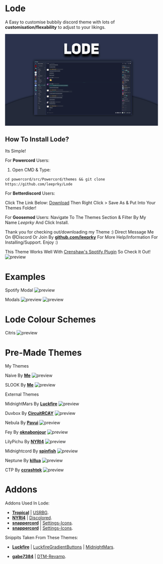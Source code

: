 # Lode
A Easy to customise bubbily discord theme with lots of **customisation/flexability** to adjust to your likings.

![preview](https://raw.githubusercontent.com/leeprky/Lode/main/default/images/PreviewEdit.jpg)

## How To Install Lode?

Its Simple!

For **Powercord** Users:

1. Open CMD & Type:
```
cd powercord/src/Powercord/themes && git clone https://github.com/leeprky/Lode
```

For **Betterdiscord** Users:

Click The Link Below:
[Download](https://raw.githubusercontent.com/leeprky/Lode/main/default/support/betterdiscord/LodeBD.theme.css)
Then Right Click > Save As & Put Into Your Themes Folder!

For **Goosemod** Users:
Navigate To The Themes Section & Filter By My Name *Leeprky* And Click Install.


Thank you for checking out/downloading my Theme :)
Direct Message Me On @Discord Or Join By **[github.com/leeprky](https://discord.gg/Ff3rqAYB89)** For More Help/Information For Installing/Support. Enjoy :)

This Theme Works Well With [Crenshaw's Spotify Plugin](https://github.com/Crenshaw1312/ActivityBackgrounds) So Check It Out!
![preview](https://crenshaw.otters.store/uploads/b1215eff-59ca-4766-99c4-8d7ffb87d6a7/5Ur1YhyM.png)

# Examples

Spotify Modal
![preview](https://i.imgur.com/wjLyzAk.png)

Modals
![preview](https://i.imgur.com/PYxZqvG.png)
![preview](https://i.imgur.com/i0zP1B3.png)

# Lode Colour Schemes

Citris
![preview](https://i.imgur.com/CJYMKRN.png)

# Pre-Made Themes

My Themes

Naive
By **[Me](https://github.com/leeprky)**
![preview](https://i.imgur.com/itp5OcK.png)

SLOOK
By **[Me](https://github.com/leeprky)**
![preview](https://i.imgur.com/LKOsm1h.png)

External Themes

MidnightMars
By **[Luckfire](https://github.com/Luckfire)**
![preview](https://i.imgur.com/a21PTpa.png)

Duvbox
By **[CircuitRCAY](CircuitRCAY)**
![preview](https://i.imgur.com/1mUv5g1.png)

Nebula
By **[Pavui](https://github.com/Pavui)**
![preview](https://i.imgur.com/eVohefD.png)

Fey
By **[oknabonjour](https://github.com/oknabonjour)**
![preview](https://i.imgur.com/j9lY603.png)

LilyPichu
By **[NYRI4](https://github.com/NYRI4)**
![preview](https://i.imgur.com/P1EWTRy.png)

Midnightcord
By **[spinfish](https://github.com/spinfish)**
![preview](https://i.imgur.com/byMI066.png)

Neptune
By **[killua](https://github.com/killua)**
![preview](https://i.imgur.com/61lxOyr.png)

CTP
By **[ccrashtek](https://github.com/ccrashtek)**
![preview](https://i.imgur.com/9XQddpD.png)

# Addons

Addons Used In Lode:
- **[Tropical](https://github.com/Tropix126)** | [USRBG](https://github.com/Discord-Custom-Covers/usrbg).
- **[NYRI4](https://github.com/NYRI4)** | [Discolored](https://github.com/NYRI4/Discolored).
- **[snappercord](https://github.com/snappercord)** | [Settings-Icons](https://github.com/snappercord/Settings-Icons).
- **[snappercord](https://github.com/v-briese)** | [Settings-Icons](https://github.com/snappercord/Settings-Icons).

Snippits Taken From These Themes:
- **[Luckfire](https://github.com/Luckfire)** | [LuckfireGradientButtons](https://raw.githack.com/leeprky/Lode/main/default/support/gradients/luckfiregradientbuttons.css) | [MidnightMars](https://github.com/LuckFire/midnight-mars).

- **[gabe7384](https://github.com/gabe7384)** | [DTM-Revamp](https://github.com/gabe7384/DTM-16-Revamp).

